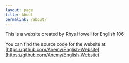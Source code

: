 ```yaml
---
layout: page
title: About
permalink: /about/
---
```


This is a website created by Rhys Howell for English 106

You can find the source code for the website at: [https://github.com/Anemy/English-Website](https://github.com/Anemy/English-Website)